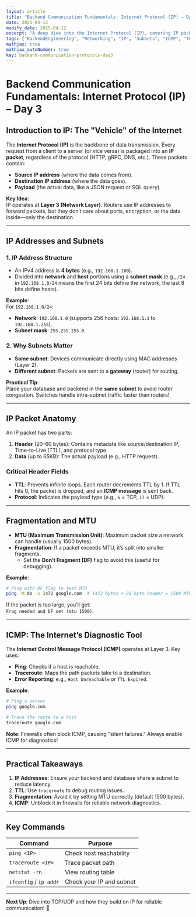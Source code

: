 ```yaml
---
layout: article
title: "Backend Communication Fundamentals: Internet Protocol (IP) – Day 3"
date: 2025-04-12
modify_date: 2025-04-12
excerpt: "A deep dive into the Internet Protocol (IP), covering IP packets, subnets, fragmentation, ICMP, and practical tools like ping and traceroute for backend systems."
tags: ["BackendEngineering", "Networking", "IP", "Subnets", "ICMP", "TCP/IP", "SystemDesign", "Performance", "Scalability"]
mathjax: true
mathjax_autoNumber: true
key: backend-communication-protocols-day3
---
```


# Backend Communication Fundamentals: Internet Protocol (IP) – Day 3

## **Introduction to IP: The "Vehicle" of the Internet**
The **Internet Protocol (IP)** is the backbone of data transmission. Every request from a client to a server (or vice versa) is packaged into an **IP packet**, regardless of the protocol (HTTP, gRPC, DNS, etc.). These packets contain:
- **Source IP address** (where the data comes from).
- **Destination IP address** (where the data goes).
- **Payload** (the actual data, like a JSON request or SQL query).

**Key Idea**:  
IP operates at **Layer 3 (Network Layer)**. Routers use IP addresses to forward packets, but they don’t care about ports, encryption, or the data inside—only the destination.

---

## **IP Addresses and Subnets**
### **1. IP Address Structure**
- An IPv4 address is **4 bytes** (e.g., `192.168.1.100`).
- Divided into **network** and **host** portions using a **subnet mask** (e.g., `/24` in `192.168.1.0/24` means the first 24 bits define the network, the last 8 bits define hosts).

**Example**:  
For `192.168.1.0/24`:
- **Network**: `192.168.1.0` (supports 256 hosts: `192.168.1.1` to `192.168.1.255`).
- **Subnet mask**: `255.255.255.0`.

### **2. Why Subnets Matter**
- **Same subnet**: Devices communicate directly using MAC addresses (Layer 2).  
- **Different subnet**: Packets are sent to a **gateway** (router) for routing.  

**Practical Tip**:  
Place your database and backend in the **same subnet** to avoid router congestion. Switches handle intra-subnet traffic faster than routers!

---

## **IP Packet Anatomy**
An IP packet has two parts:
1. **Header** (20–60 bytes): Contains metadata like source/destination IP, Time-to-Live (TTL), and protocol type.
2. **Data** (up to 65KB): The actual payload (e.g., HTTP request).

### **Critical Header Fields**
- **TTL**: Prevents infinite loops. Each router decrements TTL by 1. If TTL hits 0, the packet is dropped, and an **ICMP message** is sent back.
- **Protocol**: Indicates the payload type (e.g., `6` = TCP, `17` = UDP).

---

## **Fragmentation and MTU**
- **MTU (Maximum Transmission Unit)**: Maximum packet size a network can handle (usually 1500 bytes).
- **Fragmentation**: If a packet exceeds MTU, it’s split into smaller fragments.  
  - Set the **Don’t Fragment (DF)** flag to avoid this (useful for debugging).

**Example**:  
```bash
# Ping with DF flag to test MTU
ping -M do -s 1472 google.com  # 1472 bytes + 28-byte header = 1500 MTU
```
If the packet is too large, you’ll get:  
`Frag needed and DF set (mtu 1500)`.

---

## **ICMP: The Internet’s Diagnostic Tool**
The **Internet Control Message Protocol (ICMP)** operates at Layer 3. Key uses:
- **Ping**: Checks if a host is reachable.
- **Traceroute**: Maps the path packets take to a destination.
- **Error Reporting**: e.g., `Host Unreachable` or `TTL Expired`.

**Example**:  
```bash
# Ping a server
ping google.com

# Trace the route to a host
traceroute google.com
```
**Note**: Firewalls often block ICMP, causing "silent failures." Always enable ICMP for diagnostics!

---

## **Practical Takeaways**
1. **IP Addresses**: Ensure your backend and database share a subnet to reduce latency.
2. **TTL**: Use `traceroute` to debug routing issues.
3. **Fragmentation**: Avoid it by setting MTU correctly (default 1500 bytes).
4. **ICMP**: Unblock it in firewalls for reliable network diagnostics.

---

## **Key Commands**
| Command               | Purpose                          |
|-----------------------|----------------------------------|
| `ping <IP>`           | Check host reachability          |
| `traceroute <IP>`     | Trace packet path                |
| `netstat -rn`         | View routing table               |
| `ifconfig` / `ip addr`| Check your IP and subnet         |

---

**Next Up**: Dive into TCP/UDP and how they build on IP for reliable communication! 🚀


